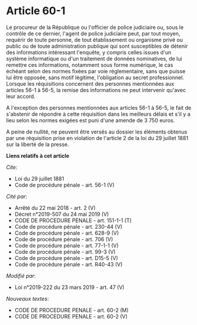 # Article 60-1

Le procureur de la République ou l'officier de police judiciaire ou, sous le contrôle de ce dernier, l'agent de police
judiciaire peut, par tout moyen, requérir de toute personne, de tout établissement ou organisme privé ou public ou de toute
administration publique qui sont susceptibles de détenir des informations intéressant l'enquête, y compris celles issues d'un
système informatique ou d'un traitement de données nominatives, de lui remettre ces informations, notamment sous forme
numérique, le cas échéant selon des normes fixées par voie réglementaire, sans que puisse lui être opposée, sans motif
légitime, l'obligation au secret professionnel. Lorsque les réquisitions concernent des personnes mentionnées aux articles
56-1 à 56-5, la remise des informations ne peut intervenir qu'avec leur accord.

A l'exception des personnes mentionnées aux articles 56-1 à 56-5, le fait de s'abstenir de répondre à cette réquisition dans
les meilleurs délais et s'il y a lieu selon les normes exigées est puni d'une amende de 3 750 euros.

A peine de nullité, ne peuvent être versés au dossier les éléments obtenus par une réquisition prise en violation de
l'article 2 de la loi du 29 juillet 1881 sur la liberté de la presse.

**Liens relatifs à cet article**

_Cite_:

  - Loi du 29 juillet 1881
  - Code de procédure pénale - art. 56-1 (V)

_Cité par_:

  - Arrêté du 22 mai 2018 - art. 2 (V)
  - Décret n°2019-507 du 24 mai 2019 (V)
  - CODE DE PROCEDURE PENALE - art. 151-1-1 (T)
  - Code de procédure pénale - art. 230-44 (V)
  - Code de procédure pénale - art. 628-9 (V)
  - Code de procédure pénale - art. 706 (V)
  - Code de procédure pénale - art. 77-1-1 (V)
  - Code de procédure pénale - art. 99-3 (V)
  - Code de procédure pénale - art. D15-5 (V)
  - Code de procédure pénale - art. R40-43 (V)

_Modifié par_:

  - Loi n°2019-222 du 23 mars 2019 - art. 47 (V)

_Nouveaux textes_:

  - CODE DE PROCEDURE PENALE - art. 60-2 (M)
  - CODE DE PROCEDURE PENALE - art. 60-2 (V)
